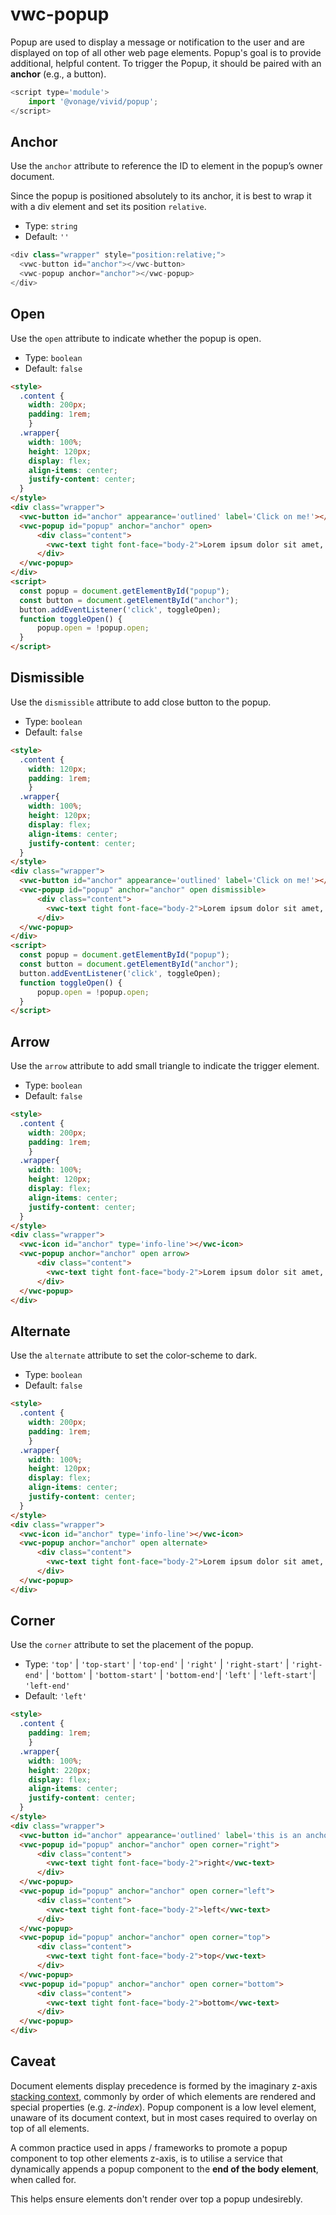 # vwc-popup

Popup are used to display a message or notification to the user and are displayed on top of all other web page elements.
Popup's goal is to provide additional, helpful content. To trigger the Popup, it should be paired with an **anchor** (e.g., a button). 

```js
<script type='module'>
    import '@vonage/vivid/popup';
</script>
```
## Anchor

Use the `anchor` attribute to reference the ID to element in the popup’s owner document.

Since the popup is positioned absolutely to its anchor, it is best to wrap it with a div element and set its position `relative`.

- Type: `string`
- Default: `''`

```js
<div class="wrapper" style="position:relative;">
  <vwc-button id="anchor"></vwc-button>
  <vwc-popup anchor="anchor"></vwc-popup>
</div>
```
## Open
Use the `open` attribute to indicate whether the popup is open.

- Type: `boolean`
- Default: `false`

```html preview
<style>
  .content {
    width: 200px;
    padding: 1rem;
	}
  .wrapper{
    width: 100%;
    height: 120px;
    display: flex;
    align-items: center;
    justify-content: center;
  }
</style>
<div class="wrapper">
  <vwc-button id="anchor" appearance='outlined' label='Click on me!'></vwc-button>
  <vwc-popup id="popup" anchor="anchor" open>
      <div class="content">
        <vwc-text tight font-face="body-2">Lorem ipsum dolor sit amet, consectetur adipiscing elit, sed do eiusmod tempor incididunt ut labore et dolore magna aliqua.</vwc-text>
      </div>
  </vwc-popup>
</div>
<script>
  const popup = document.getElementById("popup");
  const button = document.getElementById("anchor");
  button.addEventListener('click', toggleOpen);
  function toggleOpen() {
	  popup.open = !popup.open;
  }
</script>
```

## Dismissible

Use the `dismissible` attribute to add close button to the popup.

- Type: `boolean`
- Default: `false`

```html preview
<style>
  .content {
    width: 120px;
    padding: 1rem;
	}
  .wrapper{
    width: 100%;
    height: 120px;
    display: flex;
    align-items: center;
    justify-content: center;
  }
</style>
<div class="wrapper">
  <vwc-button id="anchor" appearance='outlined' label='Click on me!'></vwc-button>
  <vwc-popup id="popup" anchor="anchor" open dismissible>
      <div class="content">
        <vwc-text tight font-face="body-2">Lorem ipsum dolor sit amet, consectetur adipiscing elit.</vwc-text>
      </div>
  </vwc-popup>
</div>
<script>
  const popup = document.getElementById("popup");
  const button = document.getElementById("anchor");
  button.addEventListener('click', toggleOpen);
  function toggleOpen() {
	  popup.open = !popup.open;
  }
</script>
```
## Arrow
Use the `arrow` attribute to add small triangle to indicate the trigger element.

- Type: `boolean`
- Default: `false`

```html preview
<style>
  .content {
    width: 200px;
    padding: 1rem;
	}
  .wrapper{
    width: 100%;
    height: 120px;
    display: flex;
    align-items: center;
    justify-content: center;
  }
</style>
<div class="wrapper">
  <vwc-icon id="anchor" type='info-line'></vwc-icon>
  <vwc-popup anchor="anchor" open arrow>
      <div class="content">
        <vwc-text tight font-face="body-2">Lorem ipsum dolor sit amet, consectetur adipiscing elit, sed do eiusmod tempor incididunt ut labore et dolore magna aliqua.</vwc-text>
      </div>
  </vwc-popup>
</div>
```
## Alternate
Use the `alternate` attribute to set the color-scheme to dark.

- Type: `boolean`
- Default: `false`

```html preview
<style>
  .content {
    width: 200px;
    padding: 1rem;
	}
  .wrapper{
    width: 100%;
    height: 120px;
    display: flex;
    align-items: center;
    justify-content: center;
  }
</style>
<div class="wrapper">
  <vwc-icon id="anchor" type='info-line'></vwc-icon>
  <vwc-popup anchor="anchor" open alternate>
      <div class="content">
        <vwc-text tight font-face="body-2">Lorem ipsum dolor sit amet, consectetur adipiscing elit, sed do eiusmod tempor incididunt ut labore et dolore magna aliqua.</vwc-text>
      </div>
  </vwc-popup>
</div>
```
## Corner

Use the `corner` attribute to set the placement of the popup.

- Type: `'top'` | `'top-start'` | `'top-end'` | `'right'` | `'right-start'` | `'right-end'` | `'bottom'` | `'bottom-start'` | `'bottom-end'`| `'left'` | `'left-start'`| `'left-end'`
- Default: `'left'`

```html preview
<style>
  .content {
    padding: 1rem;
	}
  .wrapper{
    width: 100%;
    height: 220px;
    display: flex;
    align-items: center;
    justify-content: center;
  }
</style>
<div class="wrapper">
  <vwc-button id="anchor" appearance='outlined' label='this is an anchor'></vwc-button>
  <vwc-popup id="popup" anchor="anchor" open corner="right">
      <div class="content">
        <vwc-text tight font-face="body-2">right</vwc-text>
      </div>
  </vwc-popup>
  <vwc-popup id="popup" anchor="anchor" open corner="left">
      <div class="content">
        <vwc-text tight font-face="body-2">left</vwc-text>
      </div>
  </vwc-popup>
  <vwc-popup id="popup" anchor="anchor" open corner="top">
      <div class="content">
        <vwc-text tight font-face="body-2">top</vwc-text>
      </div>
  </vwc-popup>
  <vwc-popup id="popup" anchor="anchor" open corner="bottom">
      <div class="content">
        <vwc-text tight font-face="body-2">bottom</vwc-text>
      </div>
  </vwc-popup>
</div>
```
## Caveat

Document elements display precedence is formed by the imaginary z-axis [stacking context](https://developer.mozilla.org/en-US/docs/Web/CSS/CSS_Positioning/Understanding_z_index/The_stacking_context), commonly by order of which elements are rendered and special properties (e.g. _z-index_).
Popup component is a low level element, unaware of its document context, but in most cases required to overlay on top of all elements.

A common practice used in apps / frameworks to promote a popup component to top other elements z-axis, is to utilise a service that dynamically appends a popup component to the **end of the body element**, when called for.

This helps ensure elements don't render over top a popup undesirebly.
